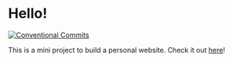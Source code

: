 # Hello!

[![Conventional Commits](https://img.shields.io/badge/Conventional%20Commits-1.0.0-yellow.svg)](https://conventionalcommits.org)

This is a mini project to build a personal website.
Check it out [here](http://fionnatong.github.io/hello)!
